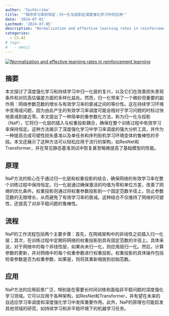 ```yaml
---
author: 'TechScribe'
title: '"保持学习率的恒定：归一化与投影在深度强化学习中的应用"'
date: '2024-07-01'
Lastmod: '2024-07-05'
description: 'Normalization and effective learning rates in reinforcement learning'
categories:
  - CS.AI
# tags:
#   - emoji
---
```


[![Normalization and effective learning rates in reinforcement learning](https://arxiv-research-1301205113.cos.ap-guangzhou.myqcloud.com/images/2407.01800v1.pdf_0.jpg)](https://arxiv.org/abs/2407.01800v1)

## 摘要

本文探讨了深度强化学习和持续学习中归一化层的复兴，以及它们在改善损失景观条件和对抗高估偏差方面的多样化益处。然而，归一化带来了一个微妙但重要的副作用：网络参数范数的增长与有效学习率的衰减之间的等价性。这在持续学习环境中变得成问题，因为由此产生的有效学习率调度可能会相对于学习问题的时标过快地衰减到接近零。本文提出了一种简单的重参数化方法，称为归一化与投影（NaP），它将归一化层的插入与权重投影耦合，确保在整个训练过程中有效学习率保持恒定。这种方法揭示了深度强化学习中学习率调度的强大分析工具，并作为一种提高合成可塑性损失基准以及单任务和序列街机学习环境变体的鲁棒性的手段。本文还展示了这种方法可以轻松应用于流行的架构，如ResNet和Transformer，并在常见静态基准测试中恢复甚至略微提高了基础模型的性能。<!--more-->

## 原理

NaP方法的核心在于通过归一化层和权重投影的结合，确保网络的有效学习率在整个训练过程中保持恒定。归一化层通过确保激活的均值为零和单位方差，改善了网络的优化条件。权重投影则通过将权重参数投影到一个固定范数半径上，防止参数范数的无限增长，从而避免了有效学习率的衰减。这种结合不仅维持了网络的可塑性，还提高了对非平稳问题的鲁棒性。

## 流程

NaP的工作流程包括两个主要步骤：首先，在网络架构中的非线性之前插入归一化层；其次，在训练过程中定期将网络的权重投影到具有固定范数的半径上。具体来说，对于网络中的每个非线性层，如果尚未归一化，则应用层归一化。然后，计算参数的更新，并对网络中的每个权重参数进行权重投影。权重投影的具体操作包括检查参数是否为权重参数，如果是，则将其重新缩放到初始范数。

## 应用

NaP方法的应用前景广泛，特别是在需要长时间训练和面临非平稳问题的深度强化学习领域。它可以应用于各种架构，如ResNet和Transformer，并有望在未来的自适应学习率调度和深度强化学习中发挥重要作用。此外，NaP的原理也可能启发其他领域的研究，如持续学习和非平稳环境下的机器学习任务。